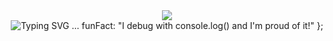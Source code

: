 <div align="center">
  <img src="https://capsule-render.vercel.app/api?type=waving&color=gradient&customColorList=0,2,2,5,30&height=300&section=header&text=Hi%20👋%20I'm%20Boopathi%20Vijayan&fontSize=50&fontColor=fff&animation=twinkling&fontAlignY=35&desc=Full%20Stack%20Developer%20|%20UI/UX%20Designer%20|%20Problem%20Solver&descAlignY=51&descAlign=50"/>
</div>

<div align="center">
  <img src="https://readme-typing-svg.herokuapp.com?font=Fira+Code&size=22&duration=3000&pause=1000&color=58A6FF&center=true&vCenter=true&width=600&lines=🚀+Full+Stack+Developer;🎨+UI%2FUX+Designer;🧠+Problem+Solver;💻+MERN+Stack+Enthusiast;🌟+Always+Learning+New+Technologies" alt="Typing SVG" />
…    funFact: "I debug with console.log() and I'm proud of it!"
};
